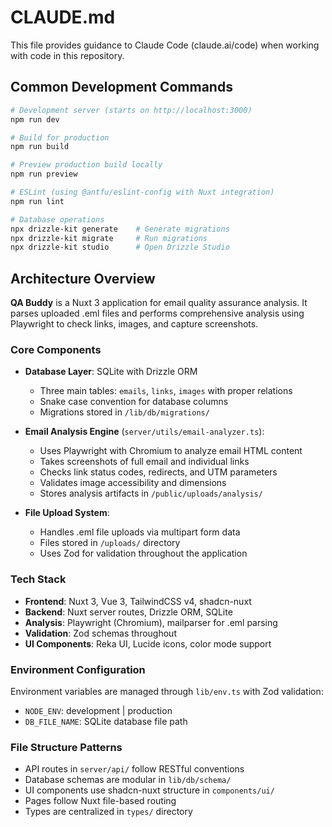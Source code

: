 # CLAUDE.md

This file provides guidance to Claude Code (claude.ai/code) when working with code in this repository.

## Common Development Commands

```bash
# Development server (starts on http://localhost:3000)
npm run dev

# Build for production
npm run build

# Preview production build locally
npm run preview

# ESLint (using @antfu/eslint-config with Nuxt integration)
npm run lint

# Database operations
npx drizzle-kit generate    # Generate migrations
npx drizzle-kit migrate     # Run migrations
npx drizzle-kit studio      # Open Drizzle Studio
```

## Architecture Overview

**QA Buddy** is a Nuxt 3 application for email quality assurance analysis. It parses uploaded .eml files and performs comprehensive analysis using Playwright to check links, images, and capture screenshots.

### Core Components

- **Database Layer**: SQLite with Drizzle ORM

  - Three main tables: `emails`, `links`, `images` with proper relations
  - Snake case convention for database columns
  - Migrations stored in `/lib/db/migrations/`

- **Email Analysis Engine** (`server/utils/email-analyzer.ts`):

  - Uses Playwright with Chromium to analyze email HTML content
  - Takes screenshots of full email and individual links
  - Checks link status codes, redirects, and UTM parameters
  - Validates image accessibility and dimensions
  - Stores analysis artifacts in `/public/uploads/analysis/`

- **File Upload System**:
  - Handles .eml file uploads via multipart form data
  - Files stored in `/uploads/` directory
  - Uses Zod for validation throughout the application

### Tech Stack

- **Frontend**: Nuxt 3, Vue 3, TailwindCSS v4, shadcn-nuxt
- **Backend**: Nuxt server routes, Drizzle ORM, SQLite
- **Analysis**: Playwright (Chromium), mailparser for .eml parsing
- **Validation**: Zod schemas throughout
- **UI Components**: Reka UI, Lucide icons, color mode support

### Environment Configuration

Environment variables are managed through `lib/env.ts` with Zod validation:

- `NODE_ENV`: development | production
- `DB_FILE_NAME`: SQLite database file path

### File Structure Patterns

- API routes in `server/api/` follow RESTful conventions
- Database schemas are modular in `lib/db/schema/`
- UI components use shadcn-nuxt structure in `components/ui/`
- Pages follow Nuxt file-based routing
- Types are centralized in `types/` directory
